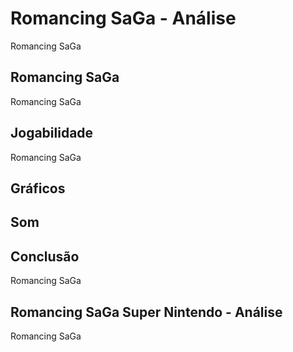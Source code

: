 ---
---

# Romancing SaGa - Análise

Romancing SaGa

## Romancing SaGa

Romancing SaGa

## Jogabilidade

Romancing SaGa

## Gráficos


## Som

## Conclusão

Romancing SaGa

## Romancing SaGa Super Nintendo - Análise

Romancing SaGa
